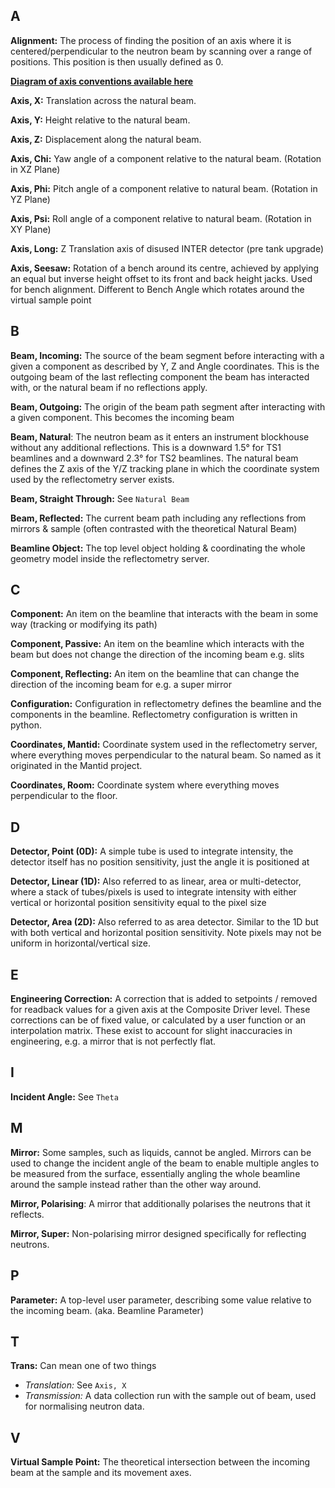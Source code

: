 ## A

**Alignment:** The process of finding the position of an axis where it is centered/perpendicular to the neutron beam by scanning over a range of positions. This position is then usually defined as 0.

**[Diagram of axis conventions available here](https://github.com/ISISComputingGroup/ibex_developers_manual/wiki/Reflectomtery-IOC-POLREF#axes)**

**Axis, X:** Translation across the natural beam.

**Axis, Y:** Height relative to the natural beam.

**Axis, Z:** Displacement along the natural beam.

**Axis, Chi:** Yaw angle of a component relative to the natural beam. (Rotation in XZ Plane)

**Axis, Phi:** Pitch angle of a component relative to natural beam. (Rotation in YZ Plane)

**Axis, Psi:** Roll angle of a component relative to natural beam. (Rotation in XY Plane)

**Axis, Long:** Z Translation axis of disused INTER detector (pre tank upgrade)

**Axis, Seesaw:** Rotation of a bench around its centre, achieved by applying an equal but inverse height offset to its front and back height jacks. Used for bench alignment. Different to Bench Angle which rotates around the virtual sample point

## B

**Beam, Incoming:** The source of the beam segment before interacting with a given a component as described by Y, Z and Angle coordinates. This is the outgoing beam of the last reflecting component the beam has interacted with, or the natural beam if no reflections apply.

**Beam, Outgoing:** The origin of the beam path segment after interacting with a given component. This becomes the incoming beam 

**Beam, Natural**: The neutron beam as it enters an instrument blockhouse without any additional reflections. This is a downward 1.5° for TS1 beamlines and a downward 2.3° for TS2 beamlines. The natural beam defines the Z axis of the Y/Z tracking plane in which the coordinate system used by the reflectometry server exists.

**Beam, Straight Through:** See `Natural Beam`

**Beam, Reflected:** The current beam path including any reflections from mirrors & sample (often contrasted with the theoretical Natural Beam)

**Beamline Object:** The top level object holding & coordinating the whole geometry model inside the reflectometry server.

## C
**Component:** An item on the beamline that interacts with the beam in some way (tracking or modifying its path)

**Component, Passive:** An item on the beamline which interacts with the beam but does not change the direction of the incoming beam e.g. slits

**Component, Reflecting:** An item on the beamline that can change the direction of the incoming beam for e.g. a super mirror

**Configuration:** Configuration in reflectometry defines the beamline and the components in the beamline. Reflectometry configuration is written in python.

**Coordinates, Mantid:** Coordinate system used in the reflectometry server, where everything moves perpendicular to the natural beam. So named as it originated in the Mantid project.

**Coordinates, Room:** Coordinate system where everything moves perpendicular to the floor. 

## D

**Detector, Point (0D):** A simple tube is used to integrate intensity, the detector itself has no position sensitivity, just the angle it is positioned at

**Detector, Linear (1D):** Also referred to as linear, area or multi-detector, where a stack of tubes/pixels is used to integrate intensity with either vertical or horizontal position sensitivity equal to the pixel size

**Detector, Area (2D):** Also referred to as area detector. Similar to the 1D but with both vertical and horizontal position sensitivity. Note pixels may not be uniform in horizontal/vertical size.

## E

**Engineering Correction:** A correction that is added to setpoints / removed for readback values for a given axis at the Composite Driver level. These corrections can be of fixed value, or calculated by a user function or an interpolation matrix. These exist to account for slight inaccuracies in engineering, e.g. a mirror that is not perfectly flat.

## I

**Incident Angle:** See `Theta`

## M

**Mirror:** Some samples, such as liquids, cannot be angled. Mirrors can be used to change the incident angle of the beam to enable multiple angles to be measured from the surface, essentially angling the whole beamline around the sample instead rather than the other way around.

**Mirror, Polarising**: A mirror that additionally polarises the neutrons that it reflects.

**Mirror, Super:** Non-polarising mirror designed specifically for reflecting neutrons. 

## P

**Parameter:** A top-level user parameter, describing some value relative to the incoming beam.
(aka. Beamline Parameter)

## T

**Trans:** Can mean one of two things
  - *Translation:* See `Axis, X`
  - *Transmission:* A data collection run with the sample out of beam, used for normalising neutron data.

## V

**Virtual Sample Point:** The theoretical intersection between the incoming beam at the sample and its movement axes.

